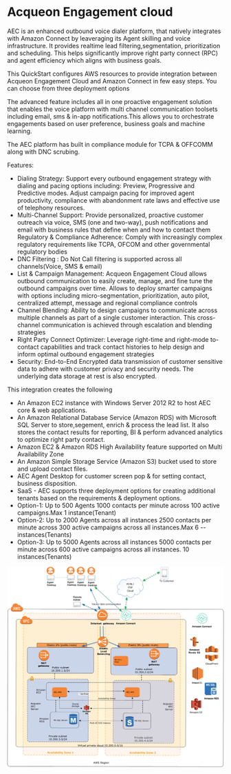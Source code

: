 # Acqueon Engagement cloud
AEC is an enhanced outbound voice dialer platform, that natively integrates with Amazon Connect by leaveraging its Agent skilling and voice infrastructure. It provides realtime lead filtering,segmentation, prioritization and scheduling. This helps significantly improve right party connect (RPC) and agent efficiency which aligns with business goals.

This QuickStart configures AWS resources to provide integration between Acqueon Engagement Cloud and Amazon Connect in few easy steps.
You can choose from three deployment options 

The advanced feature includes all in one proactive engagement solution that enables the voice platform with multi channel communication toolsets including email, sms & in-app notifications.This allows you to orchestrate engagements based on user preference, business goals and machine learning.

The AEC platform has built in compliance module for TCPA & OFFCOMM along with DNC scrubing.

Features:
- Dialing Strategy: Support every outbound engagement strategy with dialing and pacing options including: Preview, Progressive and Predictive modes. Adjust campaign pacing for improved agent productivity, compliance with abandonment rate laws and effective use of telephony resources.
- Multi-Channel Support: Provide personalized, proactive customer outreach via voice, SMS (one and two-way), push notifications and email with business rules that define when and how to contact them
Regulatory & Compliance Adherence: Comply with increasingly complex regulatory requirements like TCPA, OFCOM and other governmental regulatory bodies
- DNC Filtering : Do Not Call filtering is supported across all channels(Voice, SMS & email)
- List & Campaign Management: Acqueon Engagement Cloud allows outbound communication to easily create, manage, and fine tune the outbound campaigns over time. Allows to deploy smarter campaigns with options including micro-segmentation, prioritization, auto pilot, centralized attempt, message and regional compliance controls
- Channel Blending: Ability to design campaigns to communicate across multiple channels as part of a single customer interaction. This cross-channel communication is achieved through escalation and blending strategies
- Right Party Connect Optimizer: Leverage right-time and right-mode to-contact capabilities and track contact histories to help design and inform optimal outbound engagement strategies
- Security: End-to-End Encrypted data transmission of customer sensitive data to adhere with customer privacy and security needs. The underlying data storage at rest is also encrypted.

This integration creates the following
- An Amazon EC2 instance with Windows Server 2012 R2 to host AEC core & web applications.
- An Amazon Relational Database Service (Amazon RDS) with Microsoft SQL Server to store,segement, enrich & process the lead list.
It also stores the contact results for reporting, BI & perform advanced analytics to optimize right party contact.
- Amazon EC2 & Amazon RDS High Availability feature supported on Multi Availability Zone
- An Amazon Simple Storage Service (Amazon S3) bucket used to store and upload contact files.
- AEC Agent Desktop for customer screen pop & for setting contact, business disposition.
- SaaS - AEC supports three deployment options for creating additional tenants based on the requirements & deployment options.
- Option-1: Up to 500 Agents 1000 contacts per minute across 100 active campaigns.Max 1 instance(Tenant)
- Option-2: Up to 2000 Agents across all instances 2500 contacts per minute across 300 active campaigns across all instances.Max 6 -- instances(Tenants)
- Option-3: Up to 5000 Agents across all instances 5000 contacts per minute across 600 active campaigns across all instances. 10 instances(Tenants)

![alt text](aec.png)
